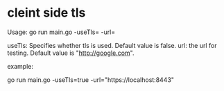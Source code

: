 # cleint side tls

Usage: go run main.go -useTls=<bool> -url=<url>

useTls: Specifies whether tls is used. Default value is false.
url: the url for testing. Default value is "http://google.com".

example:

go run main.go -useTls=true -url="https://localhost:8443"
